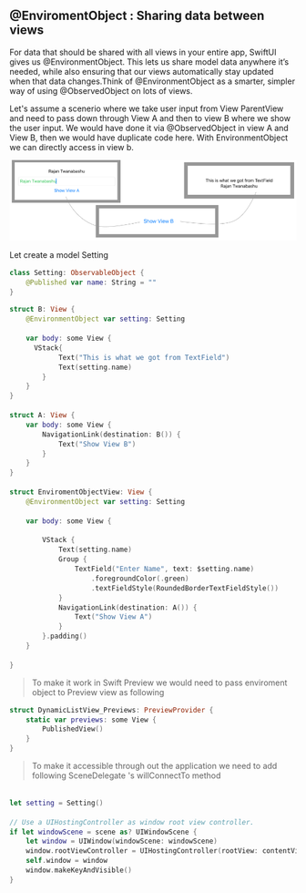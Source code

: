 ## @EnviromentObject : Sharing data between views

For data that should be shared with all views in your entire app, SwiftUI gives us @EnvironmentObject. This lets us share model data anywhere it’s needed, while also ensuring that our views automatically stay updated when that data changes.Think of @EnvironmentObject as a smarter, simpler way of using @ObservedObject on lots of views. 

Let's assume a scenerio where we take user input from View ParentView and need to pass down through View A and then to view B where we show the user input.  We would have done it via @ObservedObject in view A and View B, then we would have  duplicate code here. With EnvironmentObject we can directly access in view b.

![](enviroment.png)

Let create a model Setting 
```swift
class Setting: ObservableObject {
    @Published var name: String = ""
}
```

```swift
struct B: View {
    @EnvironmentObject var setting: Setting
    
    var body: some View {
      VStack{
            Text("This is what we got from TextField")
            Text(setting.name)
        }
    }
}

struct A: View {
    var body: some View {
        NavigationLink(destination: B()) {
            Text("Show View B")
        }
    }
}

struct EnviromentObjectView: View {
    @EnvironmentObject var setting: Setting
    
    var body: some View {
        
        VStack {
            Text(setting.name)
            Group {
                TextField("Enter Name", text: $setting.name)
                    .foregroundColor(.green)
                    .textFieldStyle(RoundedBorderTextFieldStyle())
            }
            NavigationLink(destination: A()) {
                Text("Show View A")
            }
        }.padding()
    }
    
}
```

>To make it work in Swift Preview we would need to pass enviroment object to Preview view as following

```swift
struct DynamicListView_Previews: PreviewProvider {
    static var previews: some View {
        PublishedView()
    }
}

```

> To make it accessible through out the application we need to add following SceneDelegate 's willConnectTo method

```swift

let setting = Setting()
       
// Use a UIHostingController as window root view controller.
if let windowScene = scene as? UIWindowScene {
    let window = UIWindow(windowScene: windowScene)
    window.rootViewController = UIHostingController(rootView: contentView.environmentObject(setting))
    self.window = window
    window.makeKeyAndVisible()
}

```
